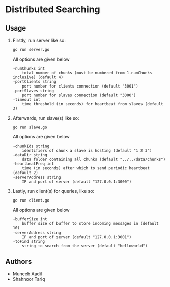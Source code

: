 # Distributed Searching

## Usage
1. Firstly, run server like so: 
    ```
    go run server.go
    ```
    All options are given below
    ```
    -numChunks int
        total number of chunks (must be numbered from 1-numChunks inclusive) (default 4)
    -portClients string
        port number for clients connection (default "3001")
    -portSlaves string
        port number for slaves connection (default "3000")
    -timeout int
        time threshold (in seconds) for heartbeat from slaves (default 3)
    ```
2. Afterwards, run slave(s) like so: 
    ```
    go run slave.go
    ```
    All options are given below 
    ```
    -chunkIds string
        identifiers of chunk a slave is hosting (default "1 2 3")
    -dataDir string
        data folder containing all chunks (default "../../data/chunks")
    -heartbeatFreq int
        time (in seconds) after which to send periodic heartbeat (default 2)
    -serverAddress string
        IP and port of server (default "127.0.0.1:3000")
    ```
3. Lastly, run client(s) for queries, like so: 
    ```
    go run client.go
    ```
    All options are given below 
    ```
    -bufferSize int
        buffer size of buffer to store incoming messages in (default 10)
    -serverAddress string
        IP and port of server (default "127.0.0.1:3001")
    -toFind string
        string to search from the server (default "helloworld")
    ```
## Authors 
* Muneeb Aadil
* Shahnoor Tariq 
